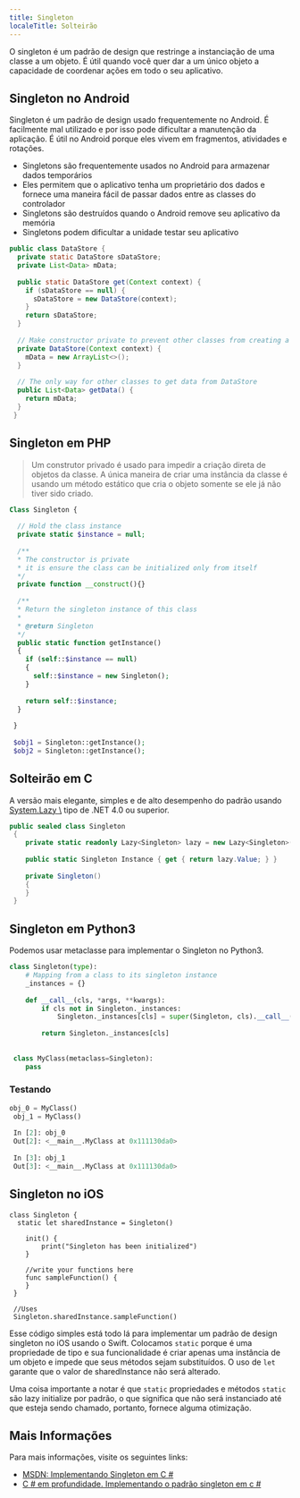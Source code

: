 ```yaml
---
title: Singleton
localeTitle: Solteirão
---
```

O singleton é um padrão de design que restringe a instanciação de uma classe a um objeto. É útil quando você quer dar a um único objeto a capacidade de coordenar ações em todo o seu aplicativo.

## Singleton no Android

Singleton é um padrão de design usado frequentemente no Android. É facilmente mal utilizado e por isso pode dificultar a manutenção da aplicação. É útil no Android porque eles vivem em fragmentos, atividades e rotações.

*   Singletons são frequentemente usados ​​no Android para armazenar dados temporários
*   Eles permitem que o aplicativo tenha um proprietário dos dados e fornece uma maneira fácil de passar dados entre as classes do controlador
*   Singletons são destruídos quando o Android remove seu aplicativo da memória
*   Singletons podem dificultar a unidade testar seu aplicativo

```java
public class DataStore { 
  private static DataStore sDataStore; 
  private List<Data> mData; 
 
  public static DataStore get(Context context) { 
    if (sDataStore == null) { 
      sDataStore = new DataStore(context); 
    } 
    return sDataStore; 
  } 
 
  // Make constructor private to prevent other classes from creating a DataStore instance 
  private DataStore(Context context) { 
    mData = new ArrayList<>(); 
  } 
 
  // The only way for other classes to get data from DataStore 
  public List<Data> getData() { 
    return mData; 
  } 
 } 
```

## Singleton em PHP

> Um construtor privado é usado para impedir a criação direta de objetos da classe. A única maneira de criar uma instância da classe é usando um método estático que cria o objeto somente se ele já não tiver sido criado.

```php
Class Singleton { 
 
  // Hold the class instance 
  private static $instance = null; 
 
  /** 
  * The constructor is private 
  * it is ensure the class can be initialized only from itself 
  */ 
  private function __construct(){} 
 
  /** 
  * Return the singleton instance of this class 
  * 
  * @return Singleton 
  */ 
  public static function getInstance() 
  { 
    if (self::$instance == null) 
    { 
      self::$instance = new Singleton(); 
    } 
 
    return self::$instance; 
  } 
 
 } 
 
 $obj1 = Singleton::getInstance(); 
 $obj2 = Singleton::getInstance(); 
```

## Solteirão em C

A versão mais elegante, simples e de alto desempenho do padrão usando [System.Lazy \\](http://msdn.microsoft.com/en-us/library/dd642331.aspx) tipo de .NET 4.0 ou superior.

```csharp
public sealed class Singleton 
 { 
    private static readonly Lazy<Singleton> lazy = new Lazy<Singleton>(() => new Singleton()); 
 
    public static Singleton Instance { get { return lazy.Value; } } 
 
    private Singleton() 
    { 
    } 
 } 
```

## Singleton em Python3

Podemos usar metaclasse para implementar o Singleton no Python3.

```python
class Singleton(type): 
    # Mapping from a class to its singleton instance 
    _instances = {} 
 
    def __call__(cls, *args, **kwargs): 
        if cls not in Singleton._instances: 
            Singleton._instances[cls] = super(Singleton, cls).__call__(*args, **kwargs) 
 
        return Singleton._instances[cls] 
 
 
 class MyClass(metaclass=Singleton): 
    pass 
```

### Testando

```python
obj_0 = MyClass() 
 obj_1 = MyClass() 
 
 In [2]: obj_0 
 Out[2]: <__main__.MyClass at 0x111130da0> 
 
 In [3]: obj_1 
 Out[3]: <__main__.MyClass at 0x111130da0> 
```

## Singleton no iOS

```Swift4
class Singleton { 
  static let sharedInstance = Singleton() 
 
    init() { 
        print("Singleton has been initialized") 
    } 
 
    //write your functions here 
    func sampleFunction() { 
    } 
 } 
 
 //Uses 
 Singleton.sharedInstance.sampleFunction() 
```

Esse código simples está todo lá para implementar um padrão de design singleton no iOS usando o Swift. Colocamos `static` porque é uma propriedade de tipo e sua funcionalidade é criar apenas uma instância de um objeto e impede que seus métodos sejam substituídos. O uso de `let` garante que o valor de sharedInstance não será alterado.

Uma coisa importante a notar é que `static` propriedades e métodos `static` são lazy initialize por padrão, o que significa que não será instanciado até que esteja sendo chamado, portanto, fornece alguma otimização.

## Mais Informações

Para mais informações, visite os seguintes links:

*   [MSDN: Implementando Singleton em C #](https://msdn.microsoft.com/en-us/library/ff650316.aspx)
*   [C # em profundidade. Implementando o padrão singleton em c #](http://csharpindepth.com/Articles/General/Singleton.aspx)